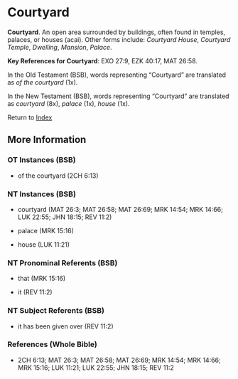 # Courtyard
**Courtyard**. 
An open area surrounded by buildings, often found in temples, palaces, or houses (acai). 
Other forms include: 
*Courtyard House*, *Courtyard Temple*, *Dwelling*, *Mansion*, *Palace*. 


**Key References for Courtyard**: 
EXO 27:9, EZK 40:17, MAT 26:58. 


In the Old Testament (BSB), words representing “Courtyard” are translated as 
*of the courtyard* (1x). 


In the New Testament (BSB), words representing “Courtyard” are translated as 
*courtyard* (8x), *palace* (1x), *house* (1x). 


Return to [Index](00-Index.md)

## More Information

### OT Instances (BSB)

* of the courtyard (2CH 6:13)



### NT Instances (BSB)

* courtyard (MAT 26:3; MAT 26:58; MAT 26:69; MRK 14:54; MRK 14:66; LUK 22:55; JHN 18:15; REV 11:2)

* palace (MRK 15:16)

* house (LUK 11:21)



### NT Pronominal Referents (BSB)

* that (MRK 15:16)

* it (REV 11:2)



### NT Subject Referents (BSB)

* it has been given over (REV 11:2)



### References (Whole Bible)

* 2CH 6:13; MAT 26:3; MAT 26:58; MAT 26:69; MRK 14:54; MRK 14:66; MRK 15:16; LUK 11:21; LUK 22:55; JHN 18:15; REV 11:2



